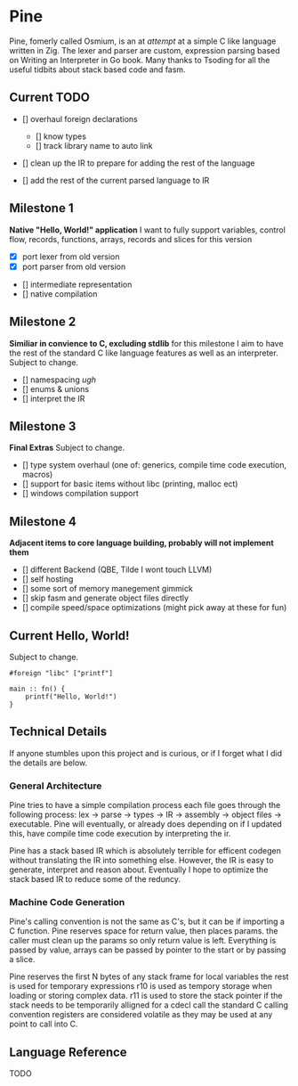 # Pine
Pine, fomerly called Osmium, is an at *attempt* at a simple C like language written in Zig. The lexer and parser are custom, expression parsing based on Writing an Interpreter in Go book. Many thanks to Tsoding for all the useful tidbits about stack based code and fasm.

## Current TODO
- [] overhaul foreign declarations
    - [] know types
    - [] track library name to auto link

- [] clean up the IR to prepare for adding the rest of the language
- [] add the rest of the current parsed language to IR

## Milestone 1
**Native "Hello, World!" application**
I want to fully support variables, control flow, records, functions, arrays, records and slices for this version
- [x] port lexer from old version
- [x] port parser from old version
- [] intermediate representation
- [] native compilation

## Milestone 2
**Similiar in convience to C, excluding stdlib** 
for this milestone I aim to have the rest of the standard C like language features as well as an interpreter.
Subject to change.
- [] namespacing *ugh*
- [] enums & unions
- [] interpret the IR

## Milestone 3
**Final Extras**
Subject to change.
- [] type system overhaul (one of: generics, compile time code execution, macros)
- [] support for basic items without libc (printing, malloc ect)
- [] windows compilation support

## Milestone 4
**Adjacent items to core language building, probably will not implement them**
- [] different Backend (QBE, Tilde I wont touch LLVM)
- [] self hosting
- [] some sort of memory manegement gimmick
- [] skip fasm and generate object files directly
- [] compile speed/space optimizations (might pick away at these for fun)

## Current Hello, World!
Subject to change.
```
#foreign "libc" ["printf"]

main :: fn() {
    printf("Hello, World!")
}
```

## Technical Details
If anyone stumbles upon this project and is curious, or if I forget what I did the details are below.

### General Architecture
Pine tries to have a simple compilation process each file goes through the following process:
lex -> parse -> types -> IR -> assembly -> object files -> executable.
Pine will eventually, or already does depending on if I updated this, have compile time code execution by interpreting the ir.

Pine has a stack based IR which is absolutely terrible for efficent codegen without translating the IR into something else. However, the IR is easy to generate, interpret and reason about. Eventually I hope to optimize the stack based IR to reduce some of the reduncy.

### Machine Code Generation
Pine's calling convention is not the same as C's, but it can be if importing a C function.
Pine reserves space for return value, then places params. the caller must clean up the params so only return value
is left. Everything is passed by value, arrays can be passed by pointer to the start or by passing a slice.

Pine reserves the first N bytes of any stack frame for local variables the rest is used for temporary expressions
r10 is used as tempory storage when loading or storing complex data.
r11 is used to store the stack pointer if the stack needs to be temporarily alligned for a cdecl call
the standard C calling convention registers are considered volatile as they may be used at any point to call into C.

## Language Reference
TODO